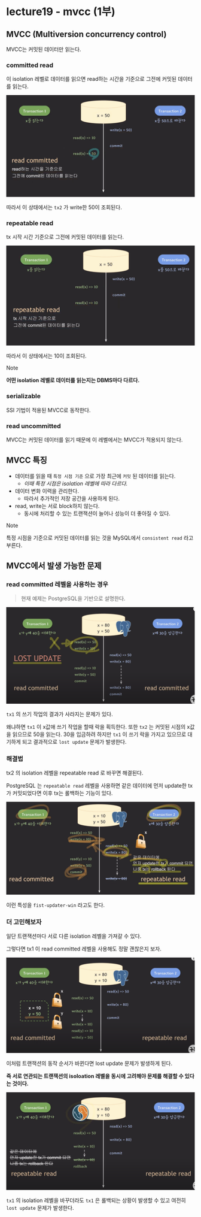 # lecture19 - mvcc (1부)

## MVCC (Multiversion concurrency control)

MVCC는 커밋된 데이터만 읽는다.

### committed read

이 isolation 레벨로 데이터를 읽으면 read하는 시간을 기준으로 그전에 커밋된 데이터를 읽는다.

![alt text](<read committed.png>)

따라서 이 상태에서는 `tx2` 가 write한 50이 조회된다.

### repeatable read

tx 시작 시간 기준으로 그전에 커밋된 데이터를 읽는다.

![alt text](<repeatable read.png>)

따라서 이 상태에서는 10이 조회된다.

> [!NOTE]
>
> **어떤 isolation 레벨로 데이터를 읽는지는 DBMS마다 다르다.**

### serializable

SSI 기법이 적용된 MVCC로 동작한다.

### read uncommitted

MVCC는 커밋된 데이터를 읽기 때문에 이 레벨에서는 MVCC가 적용되지 않는다.

## MVCC 특징

- 데이터를 읽을 때 `특정 시점 기준` 으로 가장 최근에 `커밋` 된 데이터를 읽는다.
  - _이때 특정 시점은 isolation 레벨에 따라 다르다._
- 데이터 변화 이력을 관리한다.
  - 따라서 추가적인 저장 공간을 사용하게 된다.
- read, write는 서로 block하지 않는다.
  - 동시에 처리할 수 있는 트랜잭션이 늘어나 성능이 더 좋아질 수 있다.

> [!NOTE]
>
> 특정 시점을 기준으로 커밋된 데이터를 읽는 것을 MySQL에서 `consistent read` 라고 부른다.

## MVCC에서 발생 가능한 문제

### read committed 레벨을 사용하는 경우

> 현재 예제는 PostgreSQL을 기반으로 설명한다.

![alt text](<read committed 문제.png>)

`tx1` 의 쓰기 작업의 결과가 사라지는 문제가 있다.

왜냐하면 `tx1` 이 x값애 쓰기 작업을 할때 락을 획득한다.
또한 `tx2` 는 커밋된 시점의 x값을 읽으므로 50을 읽는다.
30을 입금하려 하지만 `tx1` 이 쓰기 락을 가지고 있으므로 대기하게 되고 결과적으로 `lost update` 문제가 발생한다.

### 해결법

tx2 의 isolation 레벨을 repeatable read 로 바꾸면 해결된다.

PostgreSQL 는 `repeatable read` 레벨을 사용하면 같은 데이터에 먼저 update한 tx가 커밋되었다면 이후 tx는 롤백하는 기능이 있다.

![alt text](<repeatable read 해결법.png>)

이런 특성을 `fist-updater-win` 라고도 한다.

### 더 고민해보자

일단 트랜잭션마다 서로 다른 isolation 레벨을 가져갈 수 있다.

그렇다면 tx1 이 read committed 레벨을 사용해도 정말 괜찮은지 보자.

![alt text](<read committed 문제점.png>)

이처럼 트랜잭션의 동작 순서가 바뀐다면 lost update 문제가 발생하게 된다.

**즉 서로 연관되는 트랜잭션의 isoloation 레벨을 동시에 고려해야 문제를 해결할 수 있다는 것이다.**

![alt text](<repeatable read로 바꿔도 문제.png>)

`tx1` 의 isolation 레벨을 바꾸더라도 `tx1` 은 롤백되는 상황이 발생할 수 있고 여전히 `lost update` 문제가 발생한다.
